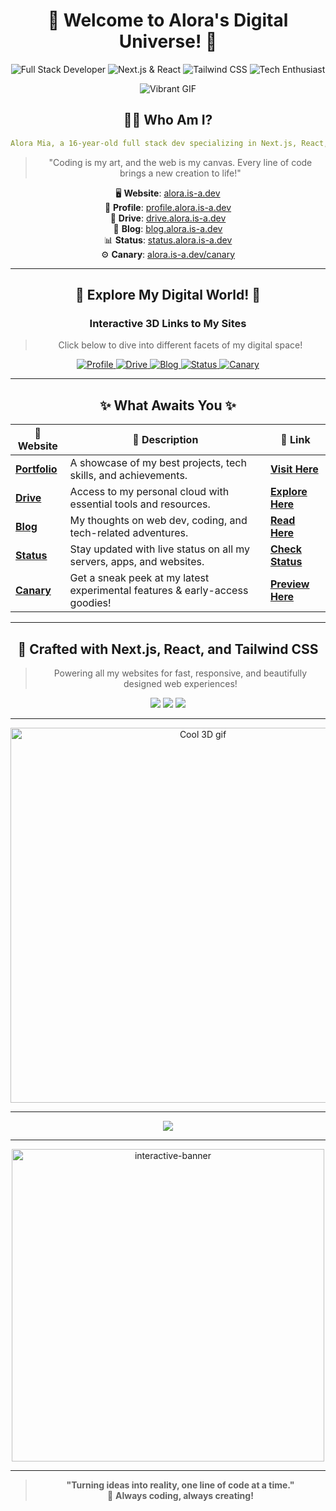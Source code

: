 
<div align="center">

# 🌸 **Welcome to Alora's Digital Universe!** 🌸

![Full Stack Developer](https://img.shields.io/badge/Full_Stack_Developer-%F0%9F%92%BB-pink?style=for-the-badge)
![Next.js & React](https://img.shields.io/badge/Next.js_%26_React-⚛️-purple?style=for-the-badge)
![Tailwind CSS](https://img.shields.io/badge/Tailwind_CSS-🎨-blue?style=for-the-badge)
![Tech Enthusiast](https://img.shields.io/badge/Tech%20Enthusiast-🚀-brightgreen?style=for-the-badge)

![Vibrant GIF](https://user-images.githubusercontent.com/106982885/196329638-4f2495cd-fd65-4ed7-bb88-9292cc704dff.gif)

</div>

<div align="center">

## 👩‍💻 **Who Am I?**

```yaml
Alora Mia, a 16-year-old full stack dev specializing in Next.js, React, and Tailwind CSS. I create elegant, functional, and immersive digital experiences!
```

> "Coding is my art, and the web is my canvas. Every line of code brings a new creation to life!"

🖥️ **Website**: [alora.is-a.dev](https://alora.is-a.dev)  
📂 **Profile**: [profile.alora.is-a.dev](https://profile.alora.is-a.dev)  
💾 **Drive**: [drive.alora.is-a.dev](https://drive.alora.is-a.dev)  
📝 **Blog**: [blog.alora.is-a.dev](https://blog.alora.is-a.dev)  
📊 **Status**: [status.alora.is-a.dev](https://status.alora.is-a.dev)  
⚙️ **Canary**: [alora.is-a.dev/canary](https://alora.is-a.dev/canary)

---

## 🚀 **Explore My Digital World!** 🚀

### **Interactive 3D Links to My Sites**  
> Click below to dive into different facets of my digital space!

<p>
  <a href="https://profile.alora.is-a.dev" target="_blank">
    <img src="https://img.shields.io/badge/💼-Portfolio-pink?style=for-the-badge&logo=smash.gg&logoColor=white" alt="Profile">
  </a>
  <a href="https://drive.alora.is-a.dev" target="_blank">
    <img src="https://img.shields.io/badge/📂-Drive-pink?style=for-the-badge&logo=google-drive&logoColor=white" alt="Drive">
  </a>
  <a href="https://blog.alora.is-a.dev" target="_blank">
    <img src="https://img.shields.io/badge/📝-Blog-pink?style=for-the-badge&logo=dev.to&logoColor=white" alt="Blog">
  </a>
  <a href="https://status.alora.is-a.dev" target="_blank">
    <img src="https://img.shields.io/badge/📊-Status-pink?style=for-the-badge&logo=server-fault&logoColor=white" alt="Status">
  </a>
  <a href="https://alora.is-a.dev/canary" target="_blank">
    <img src="https://img.shields.io/badge/🔧-Canary-pink?style=for-the-badge&logo=starship&logoColor=white" alt="Canary">
  </a>
</p>

---

## ✨ **What Awaits You** ✨

| **🌸 Website**                 | **🌟 Description**                                                                | **🔗 Link**                        |
|-------------------------------|-----------------------------------------------------------------------------------|-----------------------------------|
| **[Portfolio](https://profile.alora.is-a.dev)**       | A showcase of my best projects, tech skills, and achievements.                    | **[Visit Here](https://profile.alora.is-a.dev)** |
| **[Drive](https://drive.alora.is-a.dev)**             | Access to my personal cloud with essential tools and resources.                    | **[Explore Here](https://drive.alora.is-a.dev)**   |
| **[Blog](https://blog.alora.is-a.dev)**               | My thoughts on web dev, coding, and tech-related adventures.                      | **[Read Here](https://blog.alora.is-a.dev)**      |
| **[Status](https://status.alora.is-a.dev)**           | Stay updated with live status on all my servers, apps, and websites.              | **[Check Status](https://status.alora.is-a.dev)**  |
| **[Canary](https://alora.is-a.dev/canary)**           | Get a sneak peek at my latest experimental features & early-access goodies!       | **[Preview Here](https://alora.is-a.dev/canary)** |

---

## 💖 **Crafted with Next.js, React, and Tailwind CSS**  
> Powering all my websites for fast, responsive, and beautifully designed web experiences!

<div align="center">
  <img src="https://img.shields.io/badge/Next.js-%23pink.svg?style=for-the-badge&logo=next.js&logoColor=white">
  <img src="https://img.shields.io/badge/React-%23blue.svg?style=for-the-badge&logo=react&logoColor=%2361DAFB">
  <img src="https://img.shields.io/badge/Tailwind_CSS-🎨-pink?style=for-the-badge">
</div>

---

<div align="center">
  <img src="https://user-images.githubusercontent.com/106982885/196328143-9a9fd6fc-1e87-4f60-9152-bf3263bc0b89.gif" alt="Cool 3D gif" width="600">
</div>

---

<div align="center">
  <img src="https://img.shields.io/badge/Always_Learning_&_Building-pink?style=for-the-badge">
</div>

---

<div align="center">
  <img src="https://user-images.githubusercontent.com/106982885/196329638-4f2495cd-fd65-4ed7-bb88-9292cc704dff.gif" alt="interactive-banner" width="500">
</div>

---

<div align="center">

> **"Turning ideas into reality, one line of code at a time."**  
> 💖 **Always coding, always creating!**

</div>
